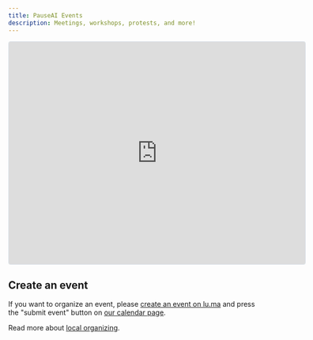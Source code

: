 ```yaml
---
title: PauseAI Events
description: Meetings, workshops, protests, and more!
---
```


<iframe
  src="https://lu.ma/embed/calendar/cal-E1qhLPs5IvlQr8S/events?"
  width="600"
  height="450"
  frameborder="0"
  style="border: 1px solid #bfcbda88; border-radius: 4px;"
  allowfullscreen="true"
  aria-hidden="false"
  tabindex="0"
></iframe>

## Create an event

If you want to organize an event, please [create an event on lu.ma](https://lu.ma/create) and press the "submit event" button on [our calendar page](https://lu.ma/PauseAI).

Read more about [local organizing](/local-organizing).
